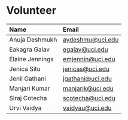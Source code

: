 # Volunteer

|Name|Email|
|:-  |:-   |
|Anuja Deshmukh|aydeshmu@uci.edu|
|Eakagra Galav|egalav@uci.edu|
|Elaine Jennings|emjennin@uci.edu|
|Jenica Situ|jenicas@uci.edu|
|Jenil Gathani|jgathani@uci.edu|
|Manjari Kumar|manjarik@uci.edu|
|Siraj Cotecha|scotecha@uci.edu|
|Urvi Vaidya|vaidyau@uci.edu|




